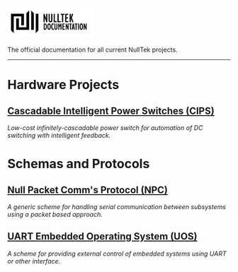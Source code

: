 [![NullTek Documentation](resources/NullTekDocumentationLogo.png)](https://creatingnull.github.io)

The official documentation for all current NullTek projects. 

---

# Hardware Projects

## [Cascadable Intelligent Power Switches (CIPS)](hardware/cips/index.md)

_Low-cost infinitely-cascadable power switch for automation of DC switching with intelligent feedback._ 

# Schemas and Protocols

## [Null Packet Comm's Protocol (NPC)](protocols/npc/index.md)

_A generic scheme for handling serial communication between subsystems using a packet based approach._

## [UART Embedded Operating System (UOS)](protocols/uos/index.md)

_A scheme for providing external control of embedded systems using UART or other interface._
